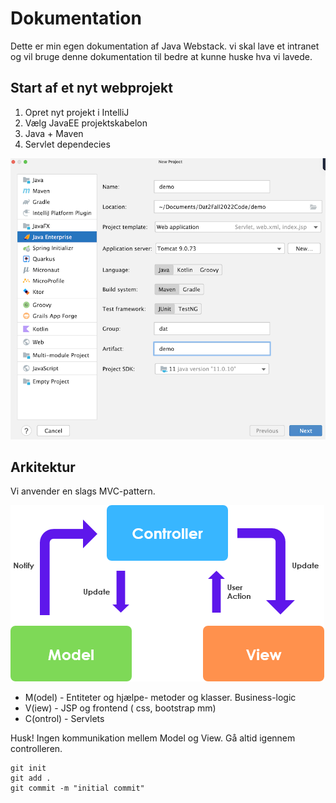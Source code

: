 # Dokumentation

Dette er min egen dokumentation af Java Webstack. vi skal lave et intranet og vil bruge denne dokumentation til 
bedre at kunne huske hva vi lavede.

## Start af et nyt webprojekt

1. Opret nyt projekt i IntelliJ
2. Vælg JavaEE projektskabelon
3. Java + Maven
4. Servlet dependecies

![img/webstart.png](img/webstart.png)

## Arkitektur

Vi anvender en slags MVC-pattern.

![img/mvc.png](img/mvc.png)

- M(odel) - Entiteter og hjælpe- metoder og klasser. Business-logic
- V(iew) - JSP og frontend ( css, bootstrap mm)
- C(ontrol) - Servlets

Husk! Ingen kommunikation mellem Model og View. Gå altid igennem controlleren.

```shell
git init
git add .
git commit -m "initial commit"
```